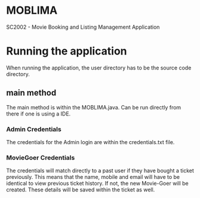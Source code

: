 # MOBLIMA
SC2002 - Movie Booking and Listing Management Application 


# Running the application
When running the application, the user directory has to be the source code directory.

## main method
The main method is within the MOBLIMA.java. Can be run directly from there if one is using a IDE.

### Admin Credentials
The credentials for the Admin login are within the credentials.txt file.

### MovieGoer Credentials
The credentials will match directly to a past user if they have bought a ticket previously. This means that the name, mobile and email will have to be identical to view previous ticket history. If not, the new Movie-Goer will be created. These details will be saved within the ticket as well. 
